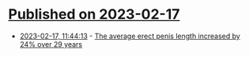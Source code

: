 # [Published on 2023-02-17](index.md)

* [2023-02-17, 11:44:13](https://news.ycombinator.com/item?id=34833511) - [The average erect penis length increased by 24% over 29 years](https://scopeblog.stanford.edu/2023/02/14/is-an-increase-in-penile-length-cause-for-concern/)
